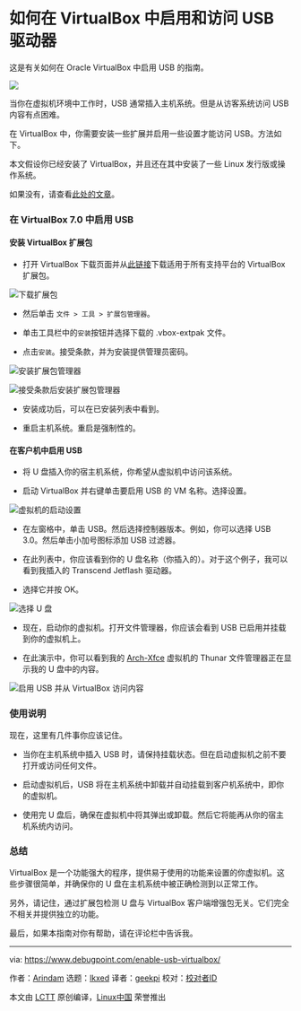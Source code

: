 [#]: subject: "How to Enable and Access USB Drive in VirtualBox"
[#]: via: "https://www.debugpoint.com/enable-usb-virtualbox/"
[#]: author: "Arindam https://www.debugpoint.com/author/admin1/"
[#]: collector: "lkxed"
[#]: translator: "geekpi"
[#]: reviewer: " "
[#]: publisher: " "
[#]: url: " "

如何在 VirtualBox 中启用和访问 USB 驱动器
======
这是有关如何在 Oracle VirtualBox 中启用 USB 的指南。

![][1]

当你在虚拟机环境中工作时，USB 通常插入主机系统。但是从访客系统访问 USB 内容有点困难。

在 VirtualBox 中，你需要安装一些扩展并启用一些设置才能访问 USB。方法如下。

本文假设你已经安装了 VirtualBox，并且还在其中安装了一些 Linux 发行版或操作系统。

如果没有，请查看[此处的文章][2]。

### 在 VirtualBox 7.0 中启用 USB

#### 安装 VirtualBox 扩展包

* 打开 VirtualBox 下载页面并从[此链接][3]下载适用于所有支持平台的 VirtualBox 扩展包。

![下载扩展包][4]

* 然后单击 `文件 > 工具 > 扩展包管理器`。

* 单击工具栏中的`安装`按钮并选择下载的 .vbox-extpak 文件。

* 点击`安装`。接受条款，并为安装提供管理员密码。

![安装扩展包管理器][5]

![接受条款后安装扩展包管理器][6]

* 安装成功后，可以在已安装列表中看到。

* 重启主机系统。重启是强制性的。

#### 在客户机中启用 USB

* 将 U 盘插入你的宿主机系统，你希望从虚拟机中访问该系统。

* 启动 VirtualBox 并右键单击要启用 USB 的 VM 名称。选择设置。

![虚拟机的启动设置][7]

* 在左窗格中，单击 USB。然后选择控制器版本。例如，你可以选择 USB 3.0。然后单击小加号图标添加 USB 过滤器。

* 在此列表中，你应该看到你的 U 盘名称（你插入的）。对于这个例子，我可以看到我插入的 Transcend Jetflash 驱动器。

* 选择它并按 OK。

![选择 U 盘][8]

* 现在，启动你的虚拟机。打开文件管理器，你应该会看到 USB 已启用并挂载到你的虚拟机上。

* 在此演示中，你可以看到我的 [Arch-Xfce][9] 虚拟机的 Thunar 文件管理器正在显示我的 U 盘中的内容。

![启用 USB 并从 VirtualBox 访问内容][10]

### 使用说明

现在，这里有几件事你应该记住。

* 当你在主机系统中插入 USB 时，请保持挂载状态。但在启动虚拟机之前不要打开或访问任何文件。

* 启动虚拟机后，USB 将在主机系统中卸载并自动挂载到客户机系统中，即你的虚拟机。

* 使用完 U 盘后，确保在虚拟机中将其弹出或卸载。然后它将能再从你的宿主机系统内访问。

### 总结

VirtualBox 是一个功能强大的程序，提供易于使用的功能来设置的你虚拟机。这些步骤很简单，并确保你的 U 盘在主机系统中被正确检测到以正常工作。

另外，请记住，通过扩展包检测 U 盘与 VirtualBox 客户端增强包无关。它们完全不相关并提供独立的功能。

最后，如果本指南对你有帮助，请在评论栏中告诉我。

--------------------------------------------------------------------------------

via: https://www.debugpoint.com/enable-usb-virtualbox/

作者：[Arindam][a]
选题：[lkxed][b]
译者：[geekpi](https://github.com/geekpi)
校对：[校对者ID](https://github.com/校对者ID)

本文由 [LCTT](https://github.com/LCTT/TranslateProject) 原创编译，[Linux中国](https://linux.cn/) 荣誉推出

[a]: https://www.debugpoint.com/author/admin1/
[b]: https://github.com/lkxed
[1]: https://www.debugpoint.com/wp-content/uploads/2022/10/usb-vbox-1024x576.jpg
[2]: https://www.debugpoint.com/tag/virtualbox
[3]: https://www.virtualbox.org/wiki/Downloads
[4]: https://www.debugpoint.com/wp-content/uploads/2022/10/Download-the-extension-pack.jpg
[5]: https://www.debugpoint.com/wp-content/uploads/2022/10/install-extension-pack-manager.jpg
[6]: https://www.debugpoint.com/wp-content/uploads/2022/10/install-extension-pack-manager-after-accepting-terms.jpg
[7]: https://www.debugpoint.com/wp-content/uploads/2022/10/Launch-settings-for-the-virtual-machine.jpg
[8]: https://www.debugpoint.com/wp-content/uploads/2022/10/Select-the-USB-stick.jpg
[9]: https://www.debugpoint.com/xfce-arch-linux-install-4-16/
[10]: https://www.debugpoint.com/wp-content/uploads/2022/10/Enabling-USB-and-accessing-contents-from-VirtualBox.jpg
